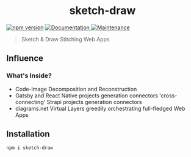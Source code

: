 <h1 align="center">sketch-draw </h1>
<p>
  <a href="https://www.npmjs.com/package/sketch-draw"><img src="https://badge.fury.io/js/sketch-draw.svg" alt="npm version" /></a>
  <a href="https://github.com/post-programming/post-programming/tree/master/packages/sketch-draw#readme" target="_blank">
    <img alt="Documentation" src="https://img.shields.io/badge/documentation-yes-darkviolet.svg" />
  </a>
  <a href="https://github.com/post-programming/post-programming/graphs/commit-activity" target="_blank">
    <img alt="Maintenance" src="https://img.shields.io/badge/Maintained-yes-yellow.svg" />
  </a>
</p>


> Sketch & Draw Stitching Web Apps

## Influence
### What's Inside?
* Code-Image Decomposition and Reconstruction
* Gatsby and React Native projects generation connectors 'cross-connecting' Strapi projects generation connectors
* diagrams.net Virtual Layers greedily orchestrating full-fledged Web Apps

## Installation
```sh
npm i sketch-draw
```


